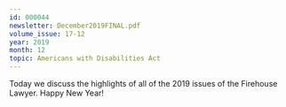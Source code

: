 ```yaml
---
id: 000044
newsletter: December2019FINAL.pdf
volume_issue: 17-12
year: 2019
month: 12
topic: Americans with Disabilities Act
---
```


Today we discuss the highlights of all of   the 2019 issues of the Firehouse Lawyer. Happy New Year!